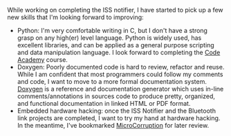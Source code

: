 While working on completing the ISS notifier, I have started to pick up a few new skills that I'm looking forward to improving:

- Python: I'm very comfortable writing in C, but I don't have a strong grasp on any high(er) level language. Python is widely used, has excellent libraries, and can be applied as a general purpose scripting and data manipulation language. I look forward to completing the [Code Academy](http://www.codeacademy.com/) course.
- Doxygen: Poorly documented code is hard to review, refactor and reuse. While I am confident that most programmers could follow my comments and code, I want to move to a more formal documentation system. [Doxygen](http://www.doxygen.org/) is a reference and documentation generator which uses in-line comments/annotations in sources code to produce pretty, organized, and functional documentation in linked HTML or PDF format.
- Embedded hardware hacking: once the ISS Notifier and the Bluetooth link projects are completed, I want to try my hand at hardware hacking. In the meantime, I've bookmarked [MicroCorruption](http://www.microcorruption.com/) for later review.